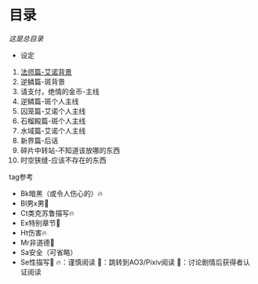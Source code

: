# 目录
*这是总目录*
- 设定
1. [法师篇-艾诺背景](./anoneBg/anoneBg.md)
1. 逆鳞篇-斑背景
1. 请支付，绝情的金币-主线
1. 逆鳞篇-斑个人主线
1. 囚笼篇-艾诺个人主线
1. 石榴殿篇-斑个人主线
1. 水域篇-艾诺个人主线
1. 新界篇-后话
1. 碎片中转站-不知道该放哪的东西
1. 时空狭缝-应该不存在的东西

tag参考
- Bk暗黑（或令人伤心的）🔥
- Bl男x男👾
- Ct类克苏鲁描写🔥
- Ex特别章节🚫
- Ht伤害🔥
- Mr非道德👾
- Sa安全（可省略）
- Se性描写👾
🔥：谨慎阅读 👾：跳转到AO3/Pixiv阅读 🚫：讨论剧情后获得者认证阅读

